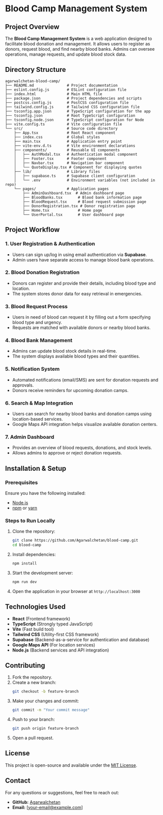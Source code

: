# Blood Camp Management System

## Project Overview
The **Blood Camp Management System** is a web application designed to facilitate blood donation and management. It allows users to register as donors, request blood, and find nearby blood banks. Admins can oversee operations, manage requests, and update blood stock data.

## Directory Structure
```
agarwalchetan-blood-camp/
├── README.md               # Project documentation
├── eslint.config.js        # ESLint configuration file
├── index.html              # Main HTML file
├── package.json            # Project dependencies and scripts
├── postcss.config.js       # PostCSS configuration file
├── tailwind.config.js      # Tailwind CSS configuration file
├── tsconfig.app.json       # TypeScript configuration for the app
├── tsconfig.json           # Root TypeScript configuration
├── tsconfig.node.json      # TypeScript configuration for Node
├── vite.config.ts          # Vite configuration file
└── src/                    # Source code directory
    ├── App.tsx             # Root React component
    ├── index.css           # Global styles
    ├── main.tsx            # Application entry point
    ├── vite-env.d.ts       # Vite environment declarations
    ├── components/         # Reusable UI components
    │   ├── AuthModal.tsx   # Authentication modal component
    │   ├── Footer.tsx      # Footer component
    │   ├── Navbar.tsx      # Navigation bar component
    │   └── QuoteDisplay.tsx # Component for displaying quotes
    ├── lib/                # Library files
    │   ├── supabase.ts     # Supabase client configuration
    │   └── .env            # Environment variables (not included in repo)
    └── pages/              # Application pages
        ├── AdminDashboard.tsx  # Admin dashboard page
        ├── BloodBanks.tsx       # Blood bank information page
        ├── BloodRequest.tsx     # Blood request submission page
        ├── DonorRegistration.tsx # Donor registration page
        ├── Home.tsx             # Home page
        └── UserPortal.tsx       # User dashboard page
```

## Project Workflow
### 1. User Registration & Authentication
- Users can sign up/log in using email authentication via **Supabase**.
- Admin users have separate access to manage blood bank operations.

### 2. Blood Donation Registration
- Donors can register and provide their details, including blood type and location.
- The system stores donor data for easy retrieval in emergencies.

### 3. Blood Request Process
- Users in need of blood can request it by filling out a form specifying blood type and urgency.
- Requests are matched with available donors or nearby blood banks.

### 4. Blood Bank Management
- Admins can update blood stock details in real-time.
- The system displays available blood types and their quantities.

### 5. Notification System
- Automated notifications (email/SMS) are sent for donation requests and approvals.
- Donors receive reminders for upcoming donation camps.

### 6. Search & Map Integration
- Users can search for nearby blood banks and donation camps using location-based services.
- Google Maps API integration helps visualize available donation centers.

### 7. Admin Dashboard
- Provides an overview of blood requests, donations, and stock levels.
- Allows admins to approve or reject donation requests.

## Installation & Setup
### Prerequisites
Ensure you have the following installed:
- [Node.js](https://nodejs.org/)
- [npm](https://www.npmjs.com/) or [yarn](https://yarnpkg.com/)

### Steps to Run Locally
1. Clone the repository:
   ```sh
   git clone https://github.com/Agarwalchetan/blood-camp.git
   cd blood-camp
   ```
2. Install dependencies:
   ```sh
   npm install
   ```
3. Start the development server:
   ```sh
   npm run dev
   ```
4. Open the application in your browser at `http://localhost:3000`

## Technologies Used
- **React** (Frontend framework)
- **TypeScript** (Strongly typed JavaScript)
- **Vite** (Fast build tool)
- **Tailwind CSS** (Utility-first CSS framework)
- **Supabase** (Backend-as-a-service for authentication and database)
- **Google Maps API** (For location services)
- **Node.js** (Backend services and API integration)

## Contributing
1. Fork the repository.
2. Create a new branch:
   ```sh
   git checkout -b feature-branch
   ```
3. Make your changes and commit:
   ```sh
   git commit -m "Your commit message"
   ```
4. Push to your branch:
   ```sh
   git push origin feature-branch
   ```
5. Open a pull request.

## License
This project is open-source and available under the [MIT License](LICENSE).

## Contact
For any questions or suggestions, feel free to reach out:
- **GitHub:** [Agarwalchetan](https://github.com/Agarwalchetan)
- **Email:** [your-email@example.com]

